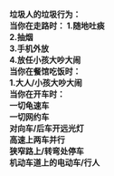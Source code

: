 **垃圾人的垃圾行为：\
当你在走路时：
1.随地吐痰\
2.抽烟 \
3.手机外放\
4.放任小孩大吵大闹\
当你在餐馆吃饭时：\
1.大人/小孩大吵大闹\
当你在开车时：\
一切龟速车\
一切网约车\
对向车/后车开远光灯\
高速上两车并行\
狭窄路上/转弯处停车\
机动车道上的电动车/行人**
